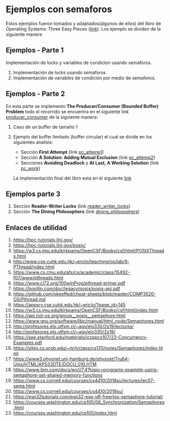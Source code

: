 # Ejemplos con semaforos
Estos ejemplos fueron tomados y adaptados(algunos de ellos) del libro de Operating Systems: Three Easy Pieces ([link](https://pages.cs.wisc.edu/~remzi/OSTEP/)). Los ejemplo se dividen de la siguiente manera

## Ejemplos - Parte 1

Implementación de locks y variables de condicion usando semaforos.
1. Implementación de locks usando semaforos
2. Implementación de variables de condición por medio de semaforos.

## Ejemplos - Parte 2

En esta parte se implemento **The Producer/Consumer (Bounded Buffer) Problem** todo el recorrido se encuentra en el siguiente link [producer_consumer](producer_consumer/) de la siguiente manera:
1. Caso de un buffer de tamaño 1
2. Ejemplo del buffer limitado (buffer circular) el cual se divide en los siguientes analisis:
   * Sección **First Attempt** (link [pc_attemp1](producer_consumer/circular_buffer/pc_attemp1/))
   * Sección **A Solution: Adding Mutual Exclusion** (link [pc_attemp2](producer_consumer/circular_buffer/pc_attemp2/))
   * Secciones **Avoiding Deadlock** y **At Last, A Working Solution** (link [pc_work](producer_consumer/circular_buffer/pc_work/))
   
   La implementación final del libro esta en el siguiente [link](producer_consumer/work/)

## Ejemplos parte 3

1. Sección **Reader-Writer Locks** (link [reader_writer_locks](reader_writer_locks/))
2. Sección **The Dining Philosophers** (link [dining_philosophers](dining_philosophers/))

## Enlaces de utilidad
1. https://hpc-tutorials.llnl.gov/
2. https://hpc-tutorials.llnl.gov/posix/
3. https://w3.cs.jmu.edu/kirkpams/OpenCSF/Books/csf/html/POSIXThreads.html
4. http://www.cse.cuhk.edu.hk/~ericlo/teaching/os/lab/9-PThread/index.html
5. https://www.cs.cmu.edu/afs/cs/academic/class/15492-f07/www/pthreads.html
6. https://www.cl72.org/100winProg/pthread-primer.pdf
7. https://bootlin.com/doc/legacy/posix/posix-api.pdf
8. https://github.com/okeeffed/cheat-sheets/blob/master/COMP3520-OS/Pthread.md
9. https://appsrv.cse.cuhk.edu.hk/~ericlo/?page_id=145
10. https://w3.cs.jmu.edu/kirkpams/OpenCSF/Books/csf/html/index.html
11. https://api.riot-os.org/group__posix__semaphore.html
12. https://www.gnu.org/software/libc/manual/html_node/Semaphores.html
13. http://profesores.elo.utfsm.cl/~agv/elo330/2s19/lectures/
14. http://profesores.elo.utfsm.cl/~agv/elo330/2s19/
15. https://see.stanford.edu/materials/icsppcs107/23-Concurrency-Examples.pdf
16. https://sites.cs.ucsb.edu/~rich/class/cs170/notes/Semaphores/index.html
17. https://www3.physnet.uni-hamburg.de/physnet/Tru64-Unix/HTML/APS33DTE/DOCU_010.HTM
18. https://www.ibm.com/docs/en/i/7.4?topic=programs-example-using-semaphore-set-shared-memory-functions
19. https://www.cs.cornell.edu/courses/cs4410/2018su/lectures/lec07-sema.html
20. https://www.cs.cornell.edu/courses/cs4410/2018su/
21. https://esp32tutorials.com/esp32-esp-idf-freertos-semaphore-tutorial/
22. https://courses.washington.edu/cp105/06_Synchronization/Semaphores.html
23. https://courses.washington.edu/cp105/index.html
